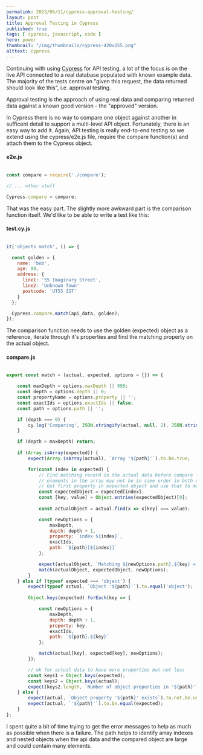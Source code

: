 ```yaml
---
permalink: 2023/06/11/cypress-approval-testing/
layout: post
title: Approval Testing in Cypress
published: true 
tags: [ cypress, javascript, code ] 
hero: power
thumbnail: "/img/thumbnails/cypress-420x255.png"
alttext: cypress
---
```


Continuing with using [Cypress](https://cypress.io) for API testing, a lot of the focus is on the live API connected to a 
real database populated with known example data. The majority of the tests centre on "given this request, the data returned should 
look like this", i.e. approval testing.

Approval testing is the approach of using real data and comparing returned data against a known good version - the "approved" version.

In Cypress there is no way to compare one object against another in sufficent detail to support a multi-level API object. Fortunately, there 
is an easy way to add it. Again, API testing is really end-to-end testing so we extend using the cypress/e2e.js file, require the compare function(s)
and attach them to the Cypress object.

#### e2e.js

```javascript

const compare = require('./compare');

// ... other stuff

Cypress.compare = compare;

```

That was the easy part. The slightly more awkward part is the comparison function itself. We'd like to be able to write a test like this:

#### test.cy.js

```javascript

it('objects match', () => {

  const golden = {
    name: 'bob',
    age: 99,
    address: {
      line1: '55 Imaginary Street',
      line2: 'Unknown Town'
      postcode: 'UT55 IST' 
    }
  };

  Cypress.compare.match(api_data, golden);
});

```

The comparison function needs to use the golden (expected) object as a reference, iterate through it's properties and find the matching property on the 
actual object. 


#### compare.js

```javascript

export const match = (actual, expected, options = {}) => {

    const maxDepth = options.maxDepth || 999;
    const depth = options.depth || 0;
    const propertyName = options.property || '';
    const exactIds = options.exactIds || false;
    const path = options.path || '';

    if (depth === 0) {
        cy.log('Comparing', JSON.stringify(actual, null, 2), JSON.stringify(expected, null, 2));
    }

    if (depth > maxDepth) return;
    
    if (Array.isArray(expected)) {
        expect(Array.isArray(actual), `Array '${path}'`).to.be.true;

        for(const index in expected) {
            // Find matching record in the actual data before compare - 
            // elements in the array may not be in same order in both objects.
            // Get first property in expected object and use that to match in actual.
            const expectedObject = expected[index];
            const [key, value] = Object.entries(expectedObject)[0];
            
            const actualObject = actual.find(x => x[key] === value);

            const newOptions = {
                maxDepth, 
                depth: depth + 1, 
                property: `index ${index}`, 
                exactIds, 
                path: `${path}[${index}]`
            };

            expect(actualObject, `Matching ${newOptions.path}.${key} = ${value}`).not.to.be.undefined;
            match(actualObject, expectedObject, newOptions);
        }
    } else if (typeof expected === 'object') {
        expect(typeof actual, `Object '${path}'`).to.equal('object');
        
        Object.keys(expected).forEach(key => {

            const newOptions = {
                maxDepth, 
                depth: depth + 1, 
                property: key, 
                exactIds, 
                path: `${path}.${key}`
            };

            match(actual[key], expected[key], newOptions);
        });

        // ok for actual data to have more properties but not less
        const keys1 = Object.keys(expected);
        const keys2 = Object.keys(actual);
        expect(keys2.length, `Number of object properties in '${path}'`).to.be.at.least(keys1.length);
    } else {
        expect(actual, `Object property '${path}' exists`).to.not.be.undefined;
        expect(actual, `'${path}'`).to.be.equal(expected);
    }
};

```

I spent quite a bit of time trying to get the error messages to help as much as possible when there is a failure. The path helps to 
identify array indexes and nested objects when the api data and the compared object are large and could contain many elements.
